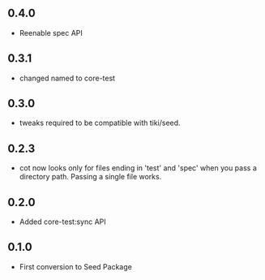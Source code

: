 ## 0.4.0

* 	Reenable spec API

## 0.3.1

*	changed named to core-test

## 0.3.0

*	tweaks required to be compatible with tiki/seed.

## 0.2.3

*	cot now looks only for files ending in 'test' and 'spec' when you pass a 
	directory path.  Passing a single file works.
	
## 0.2.0

* Added core-test:sync API

## 0.1.0 

* First conversion to Seed Package
